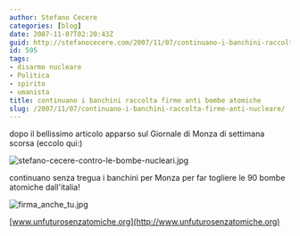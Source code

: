 ```yaml
---
author: Stefano Cecere
categories: [blog]
date: 2007-11-07T02:20:43Z
guid: http://stefanocecere.com/2007/11/07/continuano-i-banchini-raccolta-firme-anti-nucleare/
id: 595
tags:
- disarmo nucleare
- Politica
- spirito
- umanista
title: continuano i banchini raccolta firme anti bombe atomiche
slug: /2007/11/07/continuano-i-banchini-raccolta-firme-anti-nucleare/
---
```


dopo il bellissimo articolo apparso sul Giornale di Monza di settimana scorsa (eccolo qui:)

![stefano-cecere-contro-le-bombe-nucleari.jpg](http://stefanocecere.com/wp-content/uploads/sites/3/2007/11/stefano-cecere-contro-le-bombe-nucleari.jpg)

continuano senza tregua i banchini per Monza per far togliere le 90 bombe atomiche dall'italia!
  
![firma_anche_tu.jpg](http://stefanocecere.com/wp-content/uploads/sites/3/2007/11/firma_anche_tu.jpg)

[www.unfuturosenzatomiche.org](http://www.unfuturosenzatomiche.org)